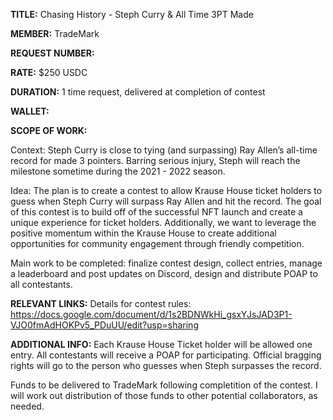 **TITLE:** Chasing History - Steph Curry & All Time 3PT Made

**MEMBER:** TradeMark

**REQUEST NUMBER:** 

**RATE:** $250 USDC

**DURATION:** 1 time request, delivered at completion of contest

**WALLET:** 

**SCOPE OF WORK:**

Context: Steph Curry is close to tying (and surpassing) Ray Allen’s all-time record for made 3 pointers. Barring serious injury, Steph will reach the milestone sometime during the 2021 - 2022 season.

Idea: The plan is to create a contest to allow Krause House ticket holders to guess when Steph Curry will surpass Ray Allen and hit the record. The goal of this contest is to build off of the successful NFT launch and create a unique experience for ticket holders. Additionally, we want to leverage the positive momentum within the Krause House to create additional opportunities for community engagement through friendly competition.

Main work to be completed: finalize contest design, collect entries, manage a leaderboard and post updates on Discord, design and distribute POAP to all contestants. 

**RELEVANT LINKS:**
Details for contest rules: https://docs.google.com/document/d/1s2BDNWkHi_gsxYJsJAD3P1-VJO0fmAdHOKPv5_PDuUU/edit?usp=sharing


**ADDITIONAL INFO:**
Each Krause House Ticket holder will be allowed one entry. All contestants will receive a POAP for participating. Official bragging rights will go to the person who guesses when Steph surpasses the record.

Funds to be delivered to TradeMark following completition of the contest. I will work out distribution of those funds to other potential collaborators, as needed.
